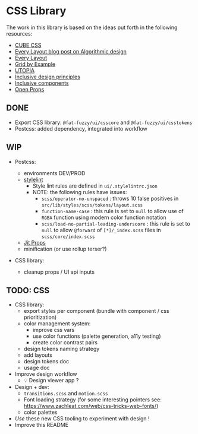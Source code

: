 # CSS Library

The work in this library is based on the ideas put forth in the following resources:

- [CUBE CSS](https://cube.fyi)
- [Every Layout blog post on Algorithmic design](https://every-layout.dev/blog/algorithmic-design/)
- [Every Layout](https://every-layout.dev)
- [Grid by Example](https://gridbyexample.com/)
- [UTOPIA](https://utopia.fyi/)
- [Inclusive design principles](https://inclusivedesignprinciples.org/)
- [Inclusive components](https://inclusive-components.design/)
- [Open Props](https://open-props.style/)

## DONE

- Export CSS library: `@fat-fuzzy/ui/csscore` and `@fat-fuzzy/ui/csstokens`
- Postcss: added dependency, integrated into workflow

## WIP

- Postcss:

  - environments DEV/PROD
  - [stylelint](https://stylelint.io/)
    - Style lint rules are defined in `ui/.stylelintrc.json`
    - NOTE: the following rules have issues:
      - `scss/operator-no-unspaced` : throws 10 false positives in `src/lib/styles/scss/tokens/layout.scss`
      - `function-name-case` : this rule is set to `null` to allow use of `RGBA` function using modern color function notation
      - `scss/load-no-partial-leading-underscore` : this rule is set to `null` to allow `@forward` of `[*]/_index.scss` files in `scss/core/index.scss`
  - [Jit Props](https://github.com/GoogleChromeLabs/postcss-jit-props)
  - minification (or use rollup terser?)

- CSS library:
  - cleanup props / UI api inputs

## TODO: CSS

- CSS library:
  - export styles per component (bundle with component / css prioritization)
  - color management system:
    - improve css vars
    - use color functions (palette generation, a11y testing)
    - create color contrast pairs
  - design tokens naming strategy
  - add layouts
  - design tokens doc
  - usage doc
- Improve design workflow
  - 💡 Design viewer app ?
- Design + dev:
  - `transitions.scss` and `motion.scss`
  - Font loading strategy (for some interesting pointers see: <https://www.zachleat.com/web/css-tricks-web-fonts/>)
  - color palettes
- _Use_ these new CSS tooling to experiment with design !
- Improve this README
